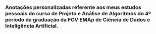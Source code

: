 ### Anotações personalizadas referente aos meus estudos pessoais do curso de Projeto e Análise de Algoritmos do 4º período da graduação da FGV EMAp de Ciência de Dados e Inteligência Artificial.
